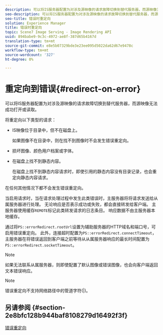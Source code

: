 ```yaml
---
description: 可以将IS服务器配置为对涉及源映像的请求故障切换到替代服务器，而源映像无法成功打开或读取。
seo-description: 可以将IS服务器配置为对涉及源映像的请求故障切换到替代服务器，而源映像无法成功打开或读取。
seo-title: 错误时重定向
solution: Experience Manager
title: 错误时重定向
topic: Scene7 Image Serving - Image Rendering API
uuid: 894babe9-9c3c-4972-ae8f-387d65b4167d
translation-type: tm+mt
source-git-commit: e8e5b07329bde3e23ee095d5022da62d67e9478c
workflow-type: tm+mt
source-wordcount: '327'
ht-degree: 0%

---
```



# 重定向到错误{#redirect-on-error}

可以将IS服务器配置为对涉及源映像的请求故障切换到替代服务器，而源映像无法成功打开或读取。

将重定向以下类型的请求：

* IS映像位于目录中，但不在磁盘上。

   如果图像不在目录中，则在找不到图像时不会发生错误重定向。

* 损坏图像、颜色用户档案或字体。
* 在磁盘上找不到静态内容。

   在磁盘上找不到静态内容请求时，即使引用的静态内容没有目录记录，也会重定向静态内容请求。

在任何其他情况下都不会发生错误重定向。

当启用请求时，当在请求处理过程中发生此类错误时，主服务器将将请求发送给从属服务器进行处理。 无论响应是否表示成功或失败，都会直接转发给客户端。 主服务器使用缓存`REMOTE`标记此类转发请求的日志条目。 响应数据不由主服务器本地缓存。

通过将`PS::errorRedirect.rootUrl`设置为辅助服务器的HTTP域名和端口号，可启用错误重定向。 此外，连接超时配置为`PS::errorRedirect.connectTimeout`，主服务器在将错误返回到客户端之前等待从从属服务器响应的最长时间配置为`PS::errorRedirect.socketTimeout`。

>[!NOTE]
>
>如果无法联系从属服务器，则即使配置了默认图像或错误图像，也会向客户端返回文本错误响应。

>[!NOTE]
>
>错误重定向不支持网络路径中的管道字符(|)。

## 另请参阅 {#section-2e8bfc128b944baf8108279d16492f3f}

[错误重定向](../../../is-api/image-serving-api-ref/c-configuration-and-administration/c-server-settings/r-error-redirection.md#reference-268b1bf6ce1b44bb979727c6f5daf1ac)
